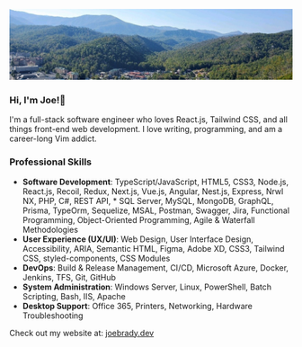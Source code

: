 ![Login Page](smoky-mountains.jpg)

### Hi, I'm Joe!👋
I'm a full-stack software engineer who loves React.js, Tailwind CSS, and all things front-end web development. I love writing, programming, and am a career-long Vim addict.

### Professional Skills
* **Software Development**: TypeScript/JavaScript, HTML5, CSS3, Node.js, React.js, Recoil, Redux, Next.js, Vue.js, Angular, Nest.js, Express, Nrwl NX, PHP, C#, REST API, * SQL Server, MySQL, MongoDB, GraphQL, Prisma, TypeOrm, Sequelize, MSAL, Postman, Swagger, Jira, Functional Programming, Object-Oriented Programming, Agile & Waterfall Methodologies
* **User Experience (UX/UI)**: Web Design, User Interface Design, Accessibility, ARIA, Semantic HTML, Figma, Adobe XD, CSS3, Tailwind CSS, styled-components, CSS Modules
* **DevOps**: Build & Release Management, CI/CD, Microsoft Azure, Docker, Jenkins, TFS, Git, GitHub
* **System Administration**: Windows Server, Linux, PowerShell, Batch Scripting, Bash, IIS, Apache
* **Desktop Support**: Office 365, Printers, Networking, Hardware Troubleshooting

Check out my website at: [joebrady.dev](https://joebrady.dev/)
